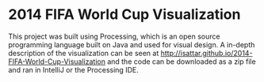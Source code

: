 # 2014 FIFA World Cup Visualization

This project was built using Processing, which is an open source programming language built on Java and used for visual design. 
A in-depth description of the visualization can be seen at http://isattar.github.io/2014-FIFA-World-Cup-Visualization and the 
code can be downloaded as a zip file and ran in IntelliJ or the Processing IDE.
